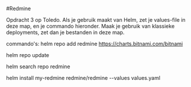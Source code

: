 #Redmine

Opdracht 3 op Toledo. Als je gebruik maakt van Helm, zet je values-file in deze map, en je commando hieronder. Maak je gebruik van klassieke deployments, zet dan je bestanden in deze map.

commando's:
 helm repo add redmine https://charts.bitnami.com/bitnami

 helm repo update

 helm search repo redmine

 helm install my-redmine redmine/redmine --values values.yaml